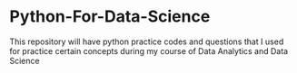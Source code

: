 # Python-For-Data-Science
This repository will have python practice codes and questions that I used for practice certain concepts during my course of Data Analytics and Data Science
